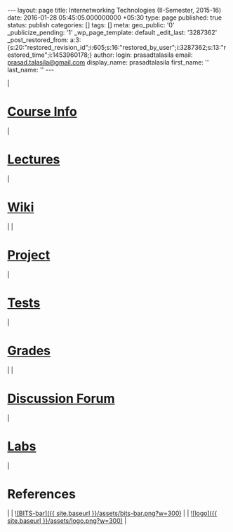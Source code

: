 --- layout: page title: Internetworking Technologies (II-Semester, 2015-16) date: 2016-01-28 05:45:05.000000000 +05:30 type: page published: true status: publish categories: [] tags: [] meta: geo\_public: '0' \_publicize\_pending: '1' \_wp\_page\_template: default \_edit\_last: '3287362' \_post\_restored\_from: a:3:{s:20:"restored\_revision\_id";i:605;s:16:"restored\_by\_user";i:3287362;s:13:"restored\_time";i:1453960178;} author: login: prasadtalasila email: prasad.talasila@gmail.com display\_name: prasadtalasila first\_name: '' last\_name: '' ---

| 
# [Course Info](https://prasadtalasila.wordpress.com/inet/201516course-information/)
 | 
# [Lectures](https://prasadtalasila.wordpress.com/inet/201516lecture-schedule/)
 | 
# [Wiki](http://10.1.1.242/moodle/mod/wiki/view.php?id=49251)
 |
| 
# [Project](https://prasadtalasila.wordpress.com/inet/201516project/)
 | 
# [Tests](https://prasadtalasila.wordpress.com/inet/201516tests/)
 | 
# [Grades](http://10.1.1.242/moodle/grade/report/user/index.php?id=5152)
 |
| 
# [Discussion Forum](https://piazza.com/bits-goa.ac.in/spring2016/csf413/home)
 | 
# [Labs](https://prasadtalasila.wordpress.com/inet/201516labs/)
 | 
# References
 |
| [![BITS-bar]({{ site.baseurl }}/assets/bits-bar.png?w=300)](https://prasadtalasila.files.wordpress.com/2015/01/bits-bar.png) |
| [![logo]({{ site.baseurl }}/assets/logo.png?w=300)](https://prasadtalasila.files.wordpress.com/2015/01/logo.png) |

&nbsp;

